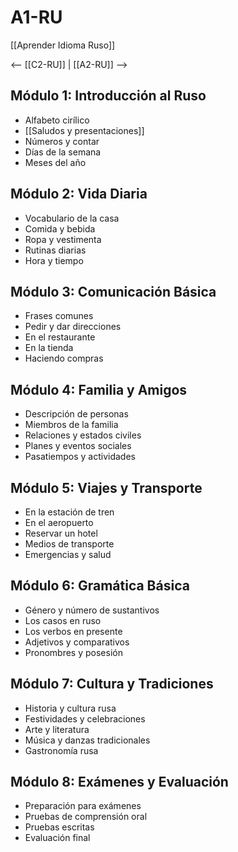 # A1-RU

[[Aprender Idioma Ruso]]

<-- [[C2-RU]] | [[A2-RU]] -->

## Módulo 1: Introducción al Ruso

- Alfabeto cirílico
- [[Saludos y presentaciones]]
- Números y contar
- Días de la semana
- Meses del año

## Módulo 2: Vida Diaria

- Vocabulario de la casa
- Comida y bebida
- Ropa y vestimenta
- Rutinas diarias
- Hora y tiempo

## Módulo 3: Comunicación Básica

- Frases comunes
- Pedir y dar direcciones
- En el restaurante
- En la tienda
- Haciendo compras

## Módulo 4: Familia y Amigos

- Descripción de personas
- Miembros de la familia
- Relaciones y estados civiles
- Planes y eventos sociales
- Pasatiempos y actividades

## Módulo 5: Viajes y Transporte

- En la estación de tren
- En el aeropuerto
- Reservar un hotel
- Medios de transporte
- Emergencias y salud

## Módulo 6: Gramática Básica

- Género y número de sustantivos
- Los casos en ruso
- Los verbos en presente
- Adjetivos y comparativos
- Pronombres y posesión

## Módulo 7: Cultura y Tradiciones

- Historia y cultura rusa
- Festividades y celebraciones
- Arte y literatura
- Música y danzas tradicionales
- Gastronomía rusa

## Módulo 8: Exámenes y Evaluación

- Preparación para exámenes
- Pruebas de comprensión oral
- Pruebas escritas
- Evaluación final

